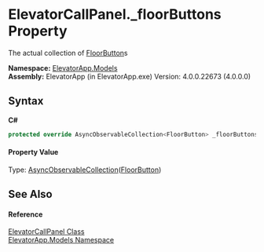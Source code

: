 # ElevatorCallPanel._floorButtons Property 
 

The actual collection of <a href="T_ElevatorApp_Models_FloorButton">FloorButton</a>s

**Namespace:**&nbsp;<a href="N_ElevatorApp_Models">ElevatorApp.Models</a><br />**Assembly:**&nbsp;ElevatorApp (in ElevatorApp.exe) Version: 4.0.0.22673 (4.0.0.0)

## Syntax

**C#**<br />
``` C#
protected override AsyncObservableCollection<FloorButton> _floorButtons { get; }
```


#### Property Value
Type: <a href="T_ElevatorApp_Util_AsyncObservableCollection_1">AsyncObservableCollection</a>(<a href="T_ElevatorApp_Models_FloorButton">FloorButton</a>)

## See Also


#### Reference
<a href="T_ElevatorApp_Models_ElevatorCallPanel">ElevatorCallPanel Class</a><br /><a href="N_ElevatorApp_Models">ElevatorApp.Models Namespace</a><br />